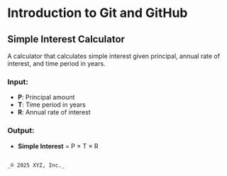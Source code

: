 # Introduction to Git and GitHub

## Simple Interest Calculator  
A calculator that calculates simple interest given principal, annual rate of interest, and time period in years.

### Input:  
- **P**: Principal amount  
- **T**: Time period in years  
- **R**: Annual rate of interest  

### Output:  
- **Simple Interest** = P × T × R  

```

_© 2025 XYZ, Inc._
